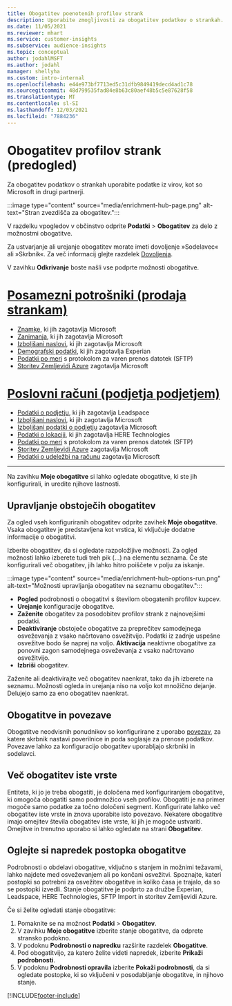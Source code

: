 ```yaml
---
title: Obogatitev poenotenih profilov strank
description: Uporabite zmogljivosti za obogatitev podatkov o strankah.
ms.date: 11/05/2021
ms.reviewer: mhart
ms.service: customer-insights
ms.subservice: audience-insights
ms.topic: conceptual
author: jodahlMSFT
ms.author: jodahl
manager: shellyha
ms.custom: intro-internal
ms.openlocfilehash: e44e973bf7713ed5c31dfb9849419decd4ad1c78
ms.sourcegitcommit: 48d799535fad84e8b63c80aef48b5c5e87628f58
ms.translationtype: MT
ms.contentlocale: sl-SI
ms.lasthandoff: 12/03/2021
ms.locfileid: "7884236"
---
```

# <a name="enrichment-for-customer-profiles-preview"></a>Obogatitev profilov strank (predogled)

Za obogatitev podatkov o strankah uporabite podatke iz virov, kot so Microsoft in drugi partnerji.

:::image type="content" source="media/enrichment-hub-page.png" alt-text="Stran zvezdišča za obogatitev.":::

V razdelku vpogledov v občinstvo odprite **Podatki** > **Obogatitev** za delo z možnostmi obogatitve.  

Za ustvarjanje ali urejanje obogatitev morate imeti dovoljenje »Sodelavec« ali »Skrbnik«. Za več informacij glejte razdelek [Dovoljenja](permissions.md).

V zavihku **Odkrivanje** boste našli vse podprte možnosti obogatitve.

# <a name="individual-consumers-b-to-c"></a>[Posamezni potrošniki (prodaja strankam)](#tab/b2c)

- [Znamke](enrichment-microsoft.md), ki jih zagotavlja Microsoft
- [Zanimanja](enrichment-microsoft.md), ki jih zagotavlja Microsoft
- [Izboljšani naslovi](enrichment-enhanced-addresses.md), ki jih zagotavlja Microsoft 
- [Demografski podatki](enrichment-experian.md), ki jih zagotavlja Experian
- [Podatki po meri](enrichment-SFTP-custom-import.md) s protokolom za varen prenos datotek (SFTP) 
- [Storitev Zemljevidi Azure](enrichment-azure-maps.md) zagotavlja Microsoft

# <a name="business-accounts-b-to-b"></a>[Poslovni računi (podjetja podjetjem)](#tab/b2b)

- [Podatki o podjetju](enrichment-leadspace.md), ki jih zagotavlja Leadspace
- [Izboljšani naslovi](enrichment-enhanced-addresses.md), ki jih zagotavlja Microsoft 
- [Izboljšani podatki o podjetju](enrichment-enhanced-company-data.md) zagotavlja Microsoft
- [Podatki o lokaciji](enrichment-here.md), ki jih zagotavlja HERE Technologies 
- [Podatki po meri](enrichment-SFTP-custom-import.md) s protokolom za varen prenos datotek (SFTP) 
- [Storitev Zemljevidi Azure](enrichment-azure-maps.md) zagotavlja Microsoft
- [Podatki o udeležbi na računu](enrichment-office.md) zagotavlja Microsoft

---

Na zavihku **Moje obogatitve** si lahko ogledate obogatitve, ki ste jih konfigurirali, in uredite njihove lastnosti.

## <a name="manage-existing-enrichments"></a>Upravljanje obstoječih obogatitev

Za ogled vseh konfiguriranih obogatitev odprite zavihek **Moje obogatitve**. Vsaka obogatitev je predstavljena kot vrstica, ki vključuje dodatne informacije o obogatitvi.

Izberite obogatitev, da si ogledate razpoložljive možnosti. Za ogled možnosti lahko izberete tudi treh pik (...) na elementu seznama. Če ste konfigurirali več obogatitev, jih lahko hitro poiščete v polju za iskanje.

:::image type="content" source="media/enrichment-hub-options-run.png" alt-text="Možnosti upravljanja obogatitev na seznamu obogatitev.":::

- **Pogled** podrobnosti o obogatitvi s številom obogatenih profilov kupcev.
- **Urejanje** konfiguracije obogatitve.
- **Zaženite** obogatitev za posodobitev profilov strank z najnovejšimi podatki.
- **Deaktiviranje** obstoječe obogatitve za preprečitev samodejnega osveževanja z vsako načrtovano osvežitvijo. Podatki iz zadnje uspešne osvežitve bodo še naprej na voljo. **Aktivacija** neaktivne obogatitve za ponovni zagon samodejnega osveževanja z vsako načrtovano osvežitvijo.
- **Izbriši** obogatitev.

Zaženite ali deaktivirajte več obogatitev naenkrat, tako da jih izberete na seznamu. Možnosti ogleda in urejanja niso na voljo kot množično dejanje. Delujejo samo za eno obogatitev naenkrat.

## <a name="enrichments-and-connections"></a>Obogatitve in povezave

Obogatitve neodvisnih ponudnikov so konfigurirane z uporabo [povezav](connections.md), za katere skrbnik nastavi poverilnice in poda soglasje za prenose podatkov. Povezave lahko za konfiguracijo obogatitev uporabljajo skrbniki in sodelavci.  

## <a name="multiple-enrichments-of-the-same-type"></a>Več obogatitev iste vrste

Entiteta, ki jo je treba obogatiti, je določena med konfiguriranjem obogatitve, ki omogoča obogatiti samo podmnožico vseh profilov. Obogatiti je na primer mogoče samo podatke za točno določeni segment. Konfigurirate lahko več obogatitev iste vrste in znova uporabite isto povezavo. Nekatere obogatitve imajo omejitev števila obogatitev iste vrste, ki jih je mogoče ustvariti. Omejitve in trenutno uporabo si lahko ogledate na strani **Obogatitev**.

## <a name="see-the-progress-of-the-enrichment-process"></a>Oglejte si napredek postopka obogatitve

Podrobnosti o obdelavi obogatitve, vključno s stanjem in možnimi težavami, lahko najdete med osveževanjem ali po končani osvežitvi. Spoznajte, kateri postopki so potrebni za osvežitev obogatitve in koliko časa je trajalo, da so se postopki izvedli. Stanje obogatitve je podprto za družbe Experian, Leadspace, HERE Technologies, SFTP Import in storitev Zemljevidi Azure.

Če si želite ogledati stanje obogatitve:

1. Pomaknite se na možnost **Podatki** > **Obogatitev**. 
1. V zavihku **Moje obogatitve** izberite stanje obogatitve, da odprete stransko podokno. 
1. V podoknu **Podrobnosti o napredku** razširite razdelek **Obogatitve**. 
1. Pod obogatitvijo, za katero želite videti napredek, izberite **Prikaži podrobnosti**. 
1. V podoknu **Podrobnosti opravila** izberite **Pokaži podrobnosti**, da si ogledate postopke, ki so vključeni v posodabljanje obogatitve, in njihovo stanje. 

[!INCLUDE[footer-include](../includes/footer-banner.md)]
